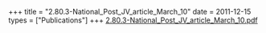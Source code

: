 +++
title = "2.80.3-National_Post_JV_article_March_10"
date = 2011-12-15
types = ["Publications"]
+++
[2.80.3-National\_Post\_JV\_article\_March\_10.pdf](/files/2.80.3-National_Post_JV_article_March_10.pdf)
